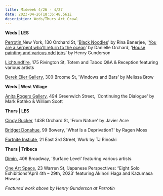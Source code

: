 ```yaml
---
title: Midweek 4/26 - 4/27
date: 2023-04-26T18:36:48.561Z
description: Weds/Thurs Art Crawl
---
```

**W﻿eds | LES**

[Perrotin ](https://www.perrotin.com/exhibitions/)New York, 130 Orchard St, '[Black Noodles](https://www.perrotin.com/exhibitions/rina_banerjee-black-noodles/9837)' by Rina Banerjee, '[You are a serpent who'll return to the ocean](https://www.perrotin.com/exhibitions/danielle_orchard-you-are-a-serpent-wholl-return-to-the-ocean/9854)' by Danielle Orchard, '[House painting and various odd jobs](https://www.perrotin.com/exhibitions/henry_gunderson-house-painting-and-various-odd-jobs/9957)' by Henry Gunderson

[Lichtundfire](https://www.lichtundfire.com/), 175 Rivington St, Totem and Taboo Q&A & Reception featuring various artists

[Derek Eller Gallery](https://www.derekeller.com/exhibitions/melissa-brown3), 300 Broome St, 'Windows and Bars' by Melissa Brow

**W﻿eds | West Village**

[Anita Rogers Gallery](https://www.anitarogersgallery.com/exhibitions/mark-rothko-william-scott), 494 Greenwich Street, 'Continuing the Dialogue' by Mark Rothko & William Scott

**T﻿hurs | LES** 

[Cindy Rucker](https://www.cindyruckergallery.com/), 143B Orchard St, 'From Nature' by Javier Acre

[Bridget Donahue](https://www.bridgetdonahue.nyc/exhibitions/ragen-moss-2023/), 99 Bowery, 'What Is a Deprivation?' by Ragen Moss

[Fortnite Instiute](https://fortnight.institute/exhibitions/75-tj-rinoski/), 21 East 3rd Street, Work by TJ Rinoski

**T﻿hurs | Tribeca**

[Dimin](https://www.dimin.nyc/exhibitions/8-surface-level-opening-reception-thursday-april-27th-6-8/overview/), 406 Broadway, 'Surface Level' featuring various artists

[One Art Space](https://oneartspace.com/japanese-perspectives-eight-solo-exhibitionsapril-4th-29th-2023/), 23 Warren St, 'Japanese Perspectives: “Eight Solo Exhibitions”April 4th – 29th, 2023' featuring Akinori Haga and Kazumasa Hiwasa

*F﻿eatured work above by Henry Gunderson at Perrotin*